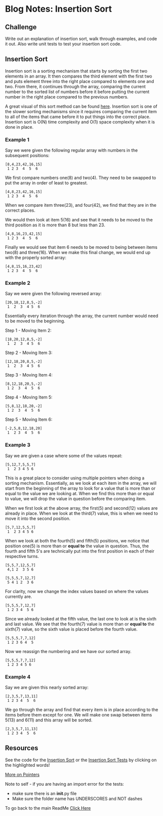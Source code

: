 # Blog Notes: Insertion Sort

## Challenge

Write out an explanation of insertion sort, walk through examples, and code it out. Also write unit tests to test your insertion sort code.

## Insertion Sort

Insertion sort is a sorting mechanism that starts by sorting the first two elements in an array. It then compares the third element with the first two and puts element three into the right place compared to elements one and two. From there, it continues through the array, comparing the current number to the sorted list of numbers before it before putting the current number in the right place compared to the previous numbers.

A great visual of this sort method can be found [here](https://www.toptal.com/developers/sorting-algorithms). Insertion sort is one of the slower sorting mechanisms since it requires comparing the current item to all of the items that came before it to put things into the correct place. Insertion sort is O(N) time complexity and O(1) space complexity when it is done in place.

### Example 1
Say we were given the following regular array with numbers in the subsequent positions:
```
[8,4,23,42,16,15]
 1 2 3  4  5  6
```
We first compare numbers one(8) and two(4). They need to be swapped to put the array in order of least to greatest.

```
[4,8,23,42,16,15]
 1 2 3  4  5  6
 ```

When we compare item three(23), and four(42), we find that they are in the correct places.

We would then look at item 5(16) and see that it needs to be moved to the third position as it is more than 8 but less than 23.

```
[4,8,16,23,42,15]
 1 2 3  4  5  6
```

Finally we would see that item 6 needs to be moved to being between items two(8) and three(16). When we make this final change, we would end up with the properly sorted array:

```
[4,8,15,16,23,42]
 1 2 3  4  5  6
 ```

### Example 2

Say we were given the following reversed array:

```
[20,18,12,8,5,-2]
 1  2  3  4 5  6
 ```

Essentially every iteration through the array, the current number would need to be moved to the beginning.

Step 1 - Moving Item 2:
```
[18,20,12,8,5,-2]
 1  2  3  4 5  6
 ```

Step 2 - Moving Item 3:
```
[12,18,20,8,5,-2]
 1  2  3  4 5  6
 ```

Step 3 - Moving Item 4:
```
[8,12,18,20,5,-2]
 1 2  3  4  5  6
 ```

Step 4 - Moving Item 5:
```
[5,8,12,18,20,-2]
 1 2  3  4  5  6
 ```

Step 5 - Moving Item 6:
```
[-2,5,8,12,18,20]
 1  2 3  4  5  6
 ```


### Example 3

Say we are given a case where some of the values repeat:
```
[5,12,7,5,5,7]
 1  2 3 4 5 6
 ```

This is a great place to consider using multiple pointers when doing a sorting mechanism. Essentially, as we look at each item in the array, we will start from the beginning of the array to look for a value that is more than or equal to the value we are looking at. When we find this more than or equal to value, we will drop the value in question before the comparing item.

When we first look at the above array, the first(5) and second(12) values are already in place. When we look at the third(7) value, this is when we need to move it into the second position.

```
[5,7,12,5,5,7]
 1  2 3 4 5 6
 ```

When we look at both the fourth(5) and fifth(5) positions, we notice that position one(5) is more than or **equal to** the value in question. Thus, the fourth and fifth 5's are technically put into the first position in each of their respective turns.

```
[5,5,7,12,5,7]
 4,1 2  3 5 6
 ```

```
[5,5,5,7,12,7]
 5 4 1 2  3 6
 ```

For clarity, now we change the index values based on where the values currently are.

```
[5,5,5,7,12,7]
 1 2 3 4  5 6
 ```

Since we already looked at the fifth value, the last one to look at is the sixth and last value. We see that the fourth(7) value is more than or **equal to** the sixth(7) value, so the sixth value is placed before the fourth value.

```
[5,5,5,7,7,12]
 1 2 3 6 4  5
 ```

Now we reassign the numbering and we have our sorted array.

```
[5,5,5,7,7,12]
 1 2 3 4 5 6
 ```

### Example 4

Say we are given this nearly sorted array:

```
[2,3,5,7,13,11]
 1 2 3 4  5  6
 ```

We go through the array and find that every item is in place according to the items before them except for one. We will make one swap between items 5(13) and 6(11) and this array will be sorted.

```
[2,3,5,7,11,13]
 1 2 3 4  5  6
 ```


## Resources

See the code for the [Insertion Sort](sorting/insertion/insertion_code.py) or the [Insertion Sort Tests](sorting/insertion/test_insertion_code.py) by clicking on the highlighted words!

[More on Pointers](https://thispointer.com/python-how-to-insert-an-element-at-specific-index-in-list/)

Note to self - if you are having an import error for the tests:

- make sure there is an __init__.py file
- Make sure the folder name has UNDERSCORES and NOT dashes

To go back to the main ReadMe [Click Here](../../README.md)
